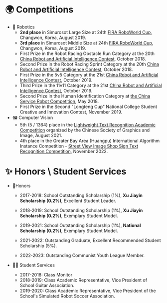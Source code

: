 # 🌍 Competitions 
- 🤖 Robotics
    - **2nd place** in Simurosot Large Size at 24th [FIRA RoboWorld Cup](https://firaworldcup.org/leagues/fira-sports/simurosot/), Changwon, Korea, August 2019.
    - **3rd place** in Simurosot Middle Size at 24th [FIRA RoboWorld Cup](https://firaworldcup.org/leagues/fira-sports/simurosot/), Changwon, Korea, August 2019.
    - First Prize in the Robot Racing Obstacle Run Category at the 20th [China Robot and Artificial Intelligence Contest](https://craic.yuntop.com/#/index), October 2018.
    - Second Prize in the Robot Racing Sprint Category at the 20th [China Robot and Artificial Intelligence Contest](https://craic.yuntop.com/#/index), October 2018.
    - First Prize in the 5v5 Category at the 21st [China Robot and Artificial Intelligence Contest](https://craic.yuntop.com/#/index), October 2019.
    - Third Prize in the 11v11 Category at the 21st [China Robot and Artificial Intelligence Contest](https://craic.yuntop.com/#/index), October 2019.
    - Second Prize in the Human Identification Category at [the China Service Robot Competition](http://crc.drct-caa.org.cn/index.php/race/view?id=479), May 2018.
    - First Prize in the Second "Longteng Cup" National College Student Creative and Innovation Contest, November 2019.
- 🖼 Computer Vision
    - 5th (5 / 1364) place in the [Lightweight Text Recognition Academic Competition](https://aistudio.baidu.com/competition/detail/75/0/introduction) organized by the Chinese Society of Graphics and Image, August 2021.
    - 4th place in the Greater Bay Area (Huangpu) International Algorithm Instance Competition - [Street View Image Shop Sign Text Recognition Competition](https://www.cvmart.net/race/10351/base), November 2022.
    
# ✨ Honors \ Student Services
- 🏅Honors
    - 2017-2018: School Outstanding Scholarship (1%), **Xu Jiayin Scholarship (0.2%)**, Excellent Student Leader.

    - 2018-2019: School Outstanding Scholarship (1%), **Xu Jiayin Scholarship (0.2%)**, Exemplary Student Model.

    - 2019-2021: School Outstanding Scholarship (1%), **National Scholarship (0.2%)**, Exemplary Student Model.

    - 2021-2022: Outstanding Graduate, Excellent Recommended Student Scholarship (5%). 
    
    - 2022-2023: Outstanding Communist Youth League Member.
    
- 👨‍🎓 Student Services
    - 2017-2018: Class Monitor
    - 2018-2019: Class Academic Representative, Vice President of School Guitar Association.
    - 2019-2020: Class Academic Representative, Vice President of the School's Simulated Robot Soccer Association.

